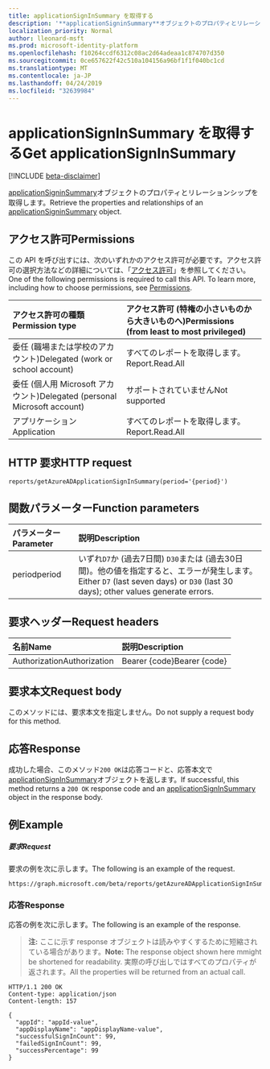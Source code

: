 ```yaml
---
title: applicationSignInSummary を取得する
description: '**applicationSigninSummary**オブジェクトのプロパティとリレーションシップを取得します。'
localization_priority: Normal
author: lleonard-msft
ms.prod: microsoft-identity-platform
ms.openlocfilehash: f10264ccdf6312c08ac2d64adeaa1c874707d350
ms.sourcegitcommit: 0ce657622f42c510a104156a96bf1f1f040bc1cd
ms.translationtype: MT
ms.contentlocale: ja-JP
ms.lasthandoff: 04/24/2019
ms.locfileid: "32639984"
---
```

# <a name="get-applicationsigninsummary"></a><span data-ttu-id="323d5-103">applicationSignInSummary を取得する</span><span class="sxs-lookup"><span data-stu-id="323d5-103">Get applicationSignInSummary</span></span>

[!INCLUDE [beta-disclaimer](../../includes/beta-disclaimer.md)]

<span data-ttu-id="323d5-104">[applicationSigninSummary](../resources/applicationsigninsummary.md)オブジェクトのプロパティとリレーションシップを取得します。</span><span class="sxs-lookup"><span data-stu-id="323d5-104">Retrieve the properties and relationships of an [applicationSigninSummary](../resources/applicationsigninsummary.md) object.</span></span>

## <a name="permissions"></a><span data-ttu-id="323d5-105">アクセス許可</span><span class="sxs-lookup"><span data-stu-id="323d5-105">Permissions</span></span>
<span data-ttu-id="323d5-p101">この API を呼び出すには、次のいずれかのアクセス許可が必要です。アクセス許可の選択方法などの詳細については、「[アクセス許可](/graph/permissions-reference.md)」を参照してください。</span><span class="sxs-lookup"><span data-stu-id="323d5-p101">One of the following permissions is required to call this API. To learn more, including how to choose permissions, see [Permissions](/graph/permissions-reference.md).</span></span>

|<span data-ttu-id="323d5-108">アクセス許可の種類</span><span class="sxs-lookup"><span data-stu-id="323d5-108">Permission type</span></span>      | <span data-ttu-id="323d5-109">アクセス許可 (特権の小さいものから大きいものへ)</span><span class="sxs-lookup"><span data-stu-id="323d5-109">Permissions (from least to most privileged)</span></span>              |
|:--------------------|:---------------------------------------------------------|
|<span data-ttu-id="323d5-110">委任 (職場または学校のアカウント)</span><span class="sxs-lookup"><span data-stu-id="323d5-110">Delegated (work or school account)</span></span> | <span data-ttu-id="323d5-111">すべてのレポートを取得します。</span><span class="sxs-lookup"><span data-stu-id="323d5-111">Report.Read.All</span></span> |
|<span data-ttu-id="323d5-112">委任 (個人用 Microsoft アカウント)</span><span class="sxs-lookup"><span data-stu-id="323d5-112">Delegated (personal Microsoft account)</span></span> | <span data-ttu-id="323d5-113">サポートされていません</span><span class="sxs-lookup"><span data-stu-id="323d5-113">Not supported</span></span>   |
|<span data-ttu-id="323d5-114">アプリケーション</span><span class="sxs-lookup"><span data-stu-id="323d5-114">Application</span></span> | <span data-ttu-id="323d5-115">すべてのレポートを取得します。</span><span class="sxs-lookup"><span data-stu-id="323d5-115">Report.Read.All</span></span> | 

## <a name="http-request"></a><span data-ttu-id="323d5-116">HTTP 要求</span><span class="sxs-lookup"><span data-stu-id="323d5-116">HTTP request</span></span>
<!-- { "blockType": "ignored" } -->
``` http
reports/getAzureADApplicationSignInSummary(period='{period}')
```

## <a name="function-parameters"></a><span data-ttu-id="323d5-117">関数パラメーター</span><span class="sxs-lookup"><span data-stu-id="323d5-117">Function parameters</span></span>

| <span data-ttu-id="323d5-118">パラメーター</span><span class="sxs-lookup"><span data-stu-id="323d5-118">Parameter</span></span> | <span data-ttu-id="323d5-119">説明</span><span class="sxs-lookup"><span data-stu-id="323d5-119">Description</span></span> |
|:----------|:----------|
| <span data-ttu-id="323d5-120">period</span><span class="sxs-lookup"><span data-stu-id="323d5-120">period</span></span> | <span data-ttu-id="323d5-121">いずれ`D7`か (過去7日間) `D30`または (過去30日間)。他の値を指定すると、エラーが発生します。</span><span class="sxs-lookup"><span data-stu-id="323d5-121">Either `D7` (last seven days) or `D30` (last 30 days); other values generate errors.</span></span> |

## <a name="request-headers"></a><span data-ttu-id="323d5-122">要求ヘッダー</span><span class="sxs-lookup"><span data-stu-id="323d5-122">Request headers</span></span>
| <span data-ttu-id="323d5-123">名前</span><span class="sxs-lookup"><span data-stu-id="323d5-123">Name</span></span>      |<span data-ttu-id="323d5-124">説明</span><span class="sxs-lookup"><span data-stu-id="323d5-124">Description</span></span>|
|:----------|:----------|
| <span data-ttu-id="323d5-125">Authorization</span><span class="sxs-lookup"><span data-stu-id="323d5-125">Authorization</span></span> | <span data-ttu-id="323d5-126">Bearer {code}</span><span class="sxs-lookup"><span data-stu-id="323d5-126">Bearer {code}</span></span> |

## <a name="request-body"></a><span data-ttu-id="323d5-127">要求本文</span><span class="sxs-lookup"><span data-stu-id="323d5-127">Request body</span></span>
<span data-ttu-id="323d5-128">このメソッドには、要求本文を指定しません。</span><span class="sxs-lookup"><span data-stu-id="323d5-128">Do not supply a request body for this method.</span></span>

## <a name="response"></a><span data-ttu-id="323d5-129">応答</span><span class="sxs-lookup"><span data-stu-id="323d5-129">Response</span></span>
<span data-ttu-id="323d5-130">成功した場合、このメソッド`200 OK`は応答コードと、応答本文で[applicationSignInSummary](../resources/applicationsigninsummary.md)オブジェクトを返します。</span><span class="sxs-lookup"><span data-stu-id="323d5-130">If successful, this method returns a `200 OK` response code and an [applicationSignInSummary](../resources/applicationsigninsummary.md) object in the response body.</span></span>

## <a name="example"></a><span data-ttu-id="323d5-131">例</span><span class="sxs-lookup"><span data-stu-id="323d5-131">Example</span></span>

##### <a name="request"></a><span data-ttu-id="323d5-132">要求</span><span class="sxs-lookup"><span data-stu-id="323d5-132">Request</span></span>
<span data-ttu-id="323d5-133">要求の例を次に示します。</span><span class="sxs-lookup"><span data-stu-id="323d5-133">The following is an example of the request.</span></span>
<!-- {
  "blockType": "request",
  "name": "get_applicationsigninsummary"
}-->
```http
https://graph.microsoft.com/beta/reports/getAzureADApplicationSignInSummary(period='D7')
```
### <a name="response"></a><span data-ttu-id="323d5-134">応答</span><span class="sxs-lookup"><span data-stu-id="323d5-134">Response</span></span>
<span data-ttu-id="323d5-135">応答の例を次に示します。</span><span class="sxs-lookup"><span data-stu-id="323d5-135">The following is an example of the response.</span></span> 

><span data-ttu-id="323d5-136">**注:** ここに示す response オブジェクトは読みやすくするために短縮されている場合があります。</span><span class="sxs-lookup"><span data-stu-id="323d5-136">**Note:** The response object shown here mmight be shortened for readability.</span></span> <span data-ttu-id="323d5-137">実際の呼び出しではすべてのプロパティが返されます。</span><span class="sxs-lookup"><span data-stu-id="323d5-137">All the properties will be returned from an actual call.</span></span>
<!-- {
  "blockType": "response",
  "truncated": true,
  "@odata.type": "microsoft.graph.applicationSignInSummary"
} -->
```http
HTTP/1.1 200 OK
Content-type: application/json
Content-length: 157

{
  "appId": "appId-value",
  "appDisplayName": "appDisplayName-value",
  "successfulSignInCount": 99,
  "failedSignInCount": 99,
  "successPercentage": 99
}
```

<!-- uuid: 8fcb5dbc-d5aa-4681-8e31-b001d5168d79
2015-10-25 14:57:30 UTC -->
<!-- {
  "type": "#page.annotation",
  "description": "Get applicationSignInSummary",
  "keywords": "",
  "section": "documentation",
  "tocPath": ""
}-->
